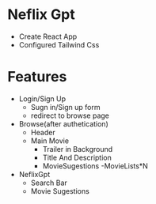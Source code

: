# Neflix Gpt
- Create React App
- Configured Tailwind Css



# Features
- Login/Sign Up
    - Sugn in/Sign up form
    - redirect to browse page
- Browse(after authetication)
    - Header
    - Main Movie
        - Trailer in Background
        - Title And Description
        - MovieSugestions
            -MovieLists*N
- NeflixGpt
    - Search Bar
    - Movie Sugestions